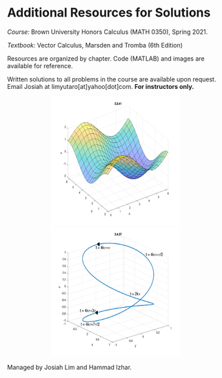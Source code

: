 # Additional Resources for Solutions 

*Course:* Brown University Honors Calculus (MATH 0350), Spring 2021.

*Textbook:* Vector Calculus, Marsden and Tromba (6th Edition)

Resources are organized by chapter. Code (MATLAB) and images are available for reference.

Written solutions to all problems in the course are available upon request. Email Josiah at limyutaro[at]yahoo[dot]com. __For instructors only.__

<p align="center">
<img src="/chapter3/images/ex-3-3-41.png" width="300" height="300"> <img src="/chapter3/images/ex-3-4-37.png" width="300" height="300">
</p>

Managed by Josiah Lim and Hammad Izhar.
